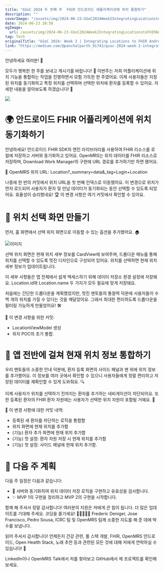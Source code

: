 ```yaml
---
title: "GSoC 2024 두 번째 주  FHIR 안드로이드 애플리케이션에 위치 통합하기"
description: ""
coverImage: "/assets/img/2024-06-23-GSoC2024Week2IntegratingLocationstoFHIRAndroidApplication_0.png"
date: 2024-06-23 20:58
ogImage:
  url: /assets/img/2024-06-23-GSoC2024Week2IntegratingLocationstoFHIRAndroidApplication_0.png
tag: Tech
originalTitle: "GSoC 2024: Week 2 | Integrating Locations to FHIR Android Application"
link: "https://medium.com/@panchalparth_91743/gsoc-2024-week-2-integrating-locations-to-fhir-android-application-f300ef3b1622"
---
```


안녕하세요 여러분! 👋

모두가 행복한 한 주를 보내고 계시기를 바랍니다! 🌈 이번주는 저희 어플리케이션에 위치 기능을 통합하는 작업을 진행하면서 모험 가득한 한 주였어요. 이제 사용자들은 지정된 위치를 동기화하고 특정 위치를 선택하며 선택한 위치에 환자를 등록할 수 있어요. 자세한 내용을 알아보도록 하겠습니다! 🚀

<img src="/assets/img/2024-06-23-GSoC2024Week2IntegratingLocationstoFHIRAndroidApplication_0.png" />

# 🌍 안드로이드 FHIR 어플리케이션에 위치 동기화하기

<div class="content-ad"></div>

안녕하세요! 안드로이드 FHIR SDK의 엔진 라이브러리를 사용하여 FHIR 리소스를 로컬에 저장하고 서버와 동기화하고 있어요. OpenMRS는 위치 데이터를 FHIR 리소스로 저장하며, Download Work Manager의 구현에 URL 경로를 추가하기만 하면 됐어요.

🔗 OpenMRS 위치 URL: Location?\_summary=data&\_tag=Login+Location

나중에 한 번의 커밋에서 위치 URL을 첫 번째 인덱스로 이동했어요. 이 변경으로 위치가 먼저 로드되어 사용자가 환자 및 만남 데이터가 동기화되는 동안 선택할 수 있도록 되었어요. 효율성이 승리했네요! 🏆 이 변경 사항은 여기 커밋에서 확인할 수 있어요.

# 📱 위치 선택 화면 만들기

<div class="content-ad"></div>

먼저, 홈 화면에서 선택 위치 화면으로 이동할 수 있는 옵션을 추가했어요. 🏠

![이미지](/assets/img/2024-06-23-GSoC2024Week2IntegratingLocationstoFHIRAndroidApplication_1.png)

선택 위치 화면은 현재 위치 세부 정보를 CardView에 보여주며, 드롭다운 메뉴를 통해 위치를 선택할 수 있도록 멋진 디자인으로 구성되어 있어요. 위치를 선택하면 현재 위치 세부 정보가 업데이트됩니다.

이 세부 사항들은 앱 전체에서 쉽게 액세스하기 위해 데이터 저장소 환경 설정에 저장돼요. Location.id와 Location.name 두 가지가 모두 필요에 맞게 저장돼요.

<div class="content-ad"></div>

처음에는 간단한 드롭다운을 계획했었지만, 멋진 멘토들의 통찰력 덕분에 사용자들이 수백 개의 위치를 가질 수 있다는 것을 깨달았어요. 그래서 최대한 편리하도록 드롭다운을 필터링 가능하게 만들었어요! 🛠️

📝 이 변경 사항을 위한 커밋:

- LocationViewModel 생성
- 위치 POC의 초기 통합.

# 🧭 앱 전반에 걸쳐 현재 위치 정보 통합하기

<div class="content-ad"></div>

우리 멘토들의 소중한 안내 덕분에, 환자 등록 화면의 사이드 패널과 맨 위에 위치 정보를 추가했어요. 이 정보를 여러 곳에서 확인할 수 있으니 사용자들에게 정말 편리하고 저장된 데이터를 재확인할 수 있게 도와줘요. 🔍

이제 사용자가 위치를 선택하기 전까지는 환자를 추가하는 네비게이션이 차단되어요. 또한 등록된 환자의 FHIR 환자 자원에는 사용자가 선택한 위치 자원이 포함될 거예요. 🎯

📝 이 변경 사항에 대한 커밋 내역:

- 등록된 새 환자를 차단하는 로직을 통합함
- 위치 화면에 현재 위치를 추가함
- (기능) 환자 추가 화면에 현재 위치 추가함
- (기능) 첫 설정: 환자 자원 저장 시 현재 위치를 추가함
- (기능) 첫 설정: 사이드 패널에 현재 위치 추가함.

<div class="content-ad"></div>

# 🔮 다음 주 계획

다음 주 일정은 다음과 같습니다:

- 🧪 서버와 동기화하여 위치 데이터 저장 로직을 구현하고 유효성을 검사합니다.
- ✨ MVP 1의 구현을 정리하고 MVP 2의 구현을 시작합니다.

함께 해 주셔서 정말 감사합니다! 여러분의 지원은 저에게 큰 힘이 됩니다. 더 많은 업데이트를 기대해 주세요. 코딩을 즐기세요! 🎉👩‍💻👨‍💻 Frederic Deniger, Jose Francisco, Pedro Sousa, ICRC 팀 및 OpenMRS 팀께 소중한 지도를 해 준 데에 박수를 보냅니다.

<div class="content-ad"></div>

읽어 주셔서 감사합니다! 언제든지 건강 관련, 풀 스택 개발, FHIR, OpenMRS 안드로이드, Open Health Stack, 노래 추천 등과 관련된 모든 것에 대해 저에게 연락하실 수 있습니다! 🎵

LinkedIn이나 OpenMRS Talk에서 저를 찾아보고 GitHub에서 제 프로젝트를 확인해보세요.
